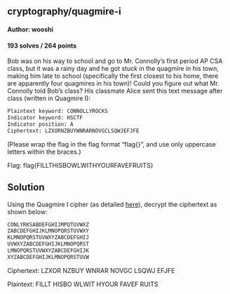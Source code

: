 ## cryptography/quagmire-i
#### Author: wooshi
#### 193 solves / 264 points

Bob was on his way to school and go to Mr. Connolly’s first period AP CSA class, but it was a rainy day and he got stuck in the quagmire in his town, making him late to school (specifically the first closest to his home, there are apparently four quagmires in his town)! Could you figure out what Mr. Connolly told Bob’s class? His classmate Alice sent this text message after class (written in Quagmire I):

```sh
Plaintext keyword: CONNOLLYROCKS
Indicator keyword: HSCTF
Indicator position: A
Ciphertext: LZXORNZBUYWNRARNOVGCLSQWJEFJFE
```

(Please wrap the flag in the flag format “flag{}”, and use only uppercase letters within the braces.)

Flag: flag{FILLTHISBOWLWITHYOURFAVEFRUITS}

## Solution
Using the Quagmire I cipher (as detailed [here](https://sites.google.com/site/cryptocrackprogram/user-guide/cipher-types/substitution/quagmire)), decrypt the ciphertext as shown below:

```sh
CONLYRKSABDEFGHIJMPQTUVWXZ
ZABCDEFGHIJKLMNOPQRSTUVWXY
KLMNOPQRSTUVWXYZABCDEFGHIJ
UVWXYZABCDEFGHIJKLMNOPQRST
LMNOPQRSTUVWXYZABCDEFGHIJK
XYZABCDEFGHIJKLMNOPQRSTUVW
```

Ciphertext: LZXOR NZBUY WNRAR NOVGC LSQWJ EFJFE

Plaintext:  FILLT HISBO WLWIT HYOUR FAVEF RUITS

